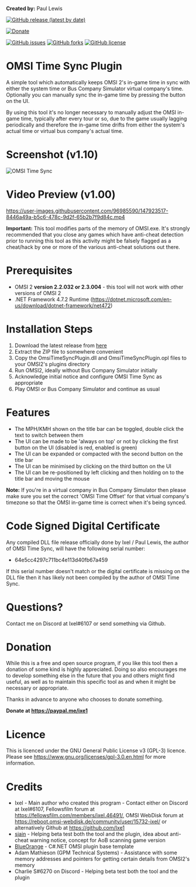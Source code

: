 **Created by:** Paul Lewis

[![GitHub release (latest by date)](https://img.shields.io/github/v/release/Ixe1/OMSI-Time-Sync)](https://github.com/Ixe1/OMSI-Time-Sync/releases)

[![Donate](https://img.shields.io/badge/Donate-PayPal-green.svg)](https://paypal.me/ixe1)

[![GitHub issues](https://img.shields.io/github/issues/Ixe1/OMSI-Time-Sync)](https://github.com/Ixe1/OMSI-Time-Sync/issues) [![GitHub forks](https://img.shields.io/github/forks/Ixe1/OMSI-Time-Sync)](https://github.com/Ixe1/OMSI-Time-Sync/network) [![GitHub license](https://img.shields.io/github/license/Ixe1/OMSI-Time-Sync)](https://github.com/Ixe1/OMSI-Time-Sync)

# OMSI Time Sync Plugin
A simple tool which automatically keeps OMSI 2's in-game time in sync with either the system time or Bus Company Simulator virtual company's time. Optionally you can manually sync the in-game time by pressing the button on the UI.

By using this tool it's no longer necessary to manually adjust the OMSI in-game time, typically after every tour or so, due to the game usually lagging periodically and therefore the in-game time drifts from either the system's actual time or virtual bus company's actual time.

# Screenshot (v1.10)
![OMSI Time Sync](https://user-images.githubusercontent.com/96985590/149658307-5dea03b8-3cee-44ce-b7eb-71d27597fd39.PNG)

# Video Preview (v1.00)
https://user-images.githubusercontent.com/96985590/147923517-8446a49a-b5c6-478c-9d2f-65b2b7f9d84c.mp4

**Important:** This tool modifies parts of the memory of OMSI.exe. It's strongly recommended that you close any games which have anti-cheat detection prior to running this tool as this activity might be falsely flagged as a cheat/hack by one or more of the various anti-cheat solutions out there.

# Prerequisites
- OMSI 2 **version 2.2.032 or 2.3.004** - this tool will not work with other versions of OMSI 2
- .NET Framework 4.7.2 Runtime (https://dotnet.microsoft.com/en-us/download/dotnet-framework/net472)

# Installation Steps
1. Download the latest release from [here](https://github.com/Ixe1/OMSI-Time-Sync/releases)
2. Extract the ZIP file to somewhere convenient
3. Copy the OmsiTimeSyncPlugin.dll and OmsiTimeSyncPlugin.opl files to your OMSI2's plugins directory
4. Run OMSI2, ideally without Bus Company Simulator initially
5. Acknowledge initial notice and configure OMSI Time Sync as appropriate
6. Play OMSI or Bus Company Simulator and continue as usual

# Features
- The MPH/KMH shown on the title bar can be toggled, double click the text to switch between them
- The UI can be made to be 'always on top' or not by clicking the first button on the UI (disabled is red, enabled is green)
- The UI can be expanded or compacted with the second button on the title bar
- The UI can be minimised by clicking on the third button on the UI
- The UI can be re-positioned by left clicking and then holding on to the title bar and moving the mouse

**Note:** If you're in a virtual company in Bus Company Simulator then please make sure you set the correct 'OMSI Time Offset' for that virtual company's timezone so that the OMSI in-game time is correct when it's being synced.

# Code Signed Digital Certificate
Any compiled DLL file release officially done by Ixel / Paul Lewis, the author of OMSI Time Sync, will have the following serial number:
- 64e5cc4297c711bc4e113d40fb67a459

If this serial number doesn't match or the digital certificate is missing on the DLL file then it has likely not been compiled by the author of OMSI Time Sync.

# Questions?
Contact me on Discord at Ixel#6107 or send something via Github.

# Donation
While this is a free and open source program, if you like this tool then a donation of some kind is highly appreciated. Doing so also encourages me to develop something else in the future that you and others might find useful, as well as to maintain this specific tool as and when it might be necessary or appropriate.

Thanks in advance to anyone who chooses to donate something.

**Donate at https://paypal.me/ixe1**

# Licence
This is licenced under the GNU General Public License v3 (GPL-3) licence. Please see https://www.gnu.org/licenses/gpl-3.0.en.html for more information.

# Credits
- Ixel - Main author who created this program - Contact either on Discord at Ixel#6107, Fellowsfilm forum at https://fellowsfilm.com/members/ixel.46491/, OMSI WebDisk forum at https://reboot.omsi-webdisk.de/community/user/15732-ixel/ or alternatively Github at https://github.com/Ixe1
- [sjain](https://github.com/sjain882) - Helping beta test both the tool and the plugin, idea about anti-cheat warning notice, concept for AoB scanning game version
- [BlueOrange](https://github.com/BlueOrange775) - C#.NET OMSI plugin base template
- Adam Mathieson (GPM Technical Systems) - Assistance with some memory addresses and pointers for getting certain details from OMSI2's memory
- Charlie S#6270 on Discord - Helping beta test both the tool and the plugin
